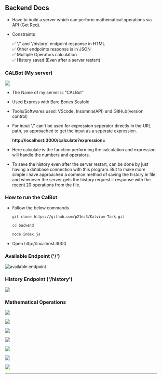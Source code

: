 ## Backend Docs

* Have to build a server which can perform mathematical operations via API (Get Req).

* Constraints

  ✅ '/' and '/history' endpoint response in HTML<br>
  ✅ Other endpoints response is in JSON<br>
  ✅ Multiple Operators calculation<br>
  ✅ History saved (Even after a server restart)
  
### CALBot (My server)

![](/backend\backend-config.png)

* The Name of my server is "CALBot" 
* Used Express with Bare Bones Scafold
* Tools/Softwares used: VScode, Insomnia(API) and GitHub(version control)
* For input '/' can't be used for expression seperator directly in the URL path, so approached to get the input as a seperate expression.

    **http://localhost:3000/calculate?expression=**

* Here calculate is the function performing the calculation and expression will handle the numbers and operators.
* To save the history even after the server restart, can be done by just having a database connection with this program. But to make more simple i have approached a common method of saving the history in file and whenever the server gets the history request it response with the recent 20 operations from the file. 

### How to run the CalBot

* Follow the below commands

  ```bash
  git clone https://github.com/p21nc3/Kalvium-Task.git
  ```

  ```bash
  cd backend
  ```

  ```bash
  node index.js
  ```
* Open http://localhost:3000

### Available Endpoint ('/')<br>

![available endpoint](/backend/available-endpoint.png)

### History Endpoint ('/history')<br>

![](/backend/history.png)


### Mathematical Operations <br>

![](/backend/cal2.png)

![](/backend/cal3.png)

![](/backend/cal4.png)

![](/backend/cal5.png)

![](/backend/cal6.png)

![](/backend/cal7.png)

![](/backend/cal8.png)

--------------------------------------------------------------
